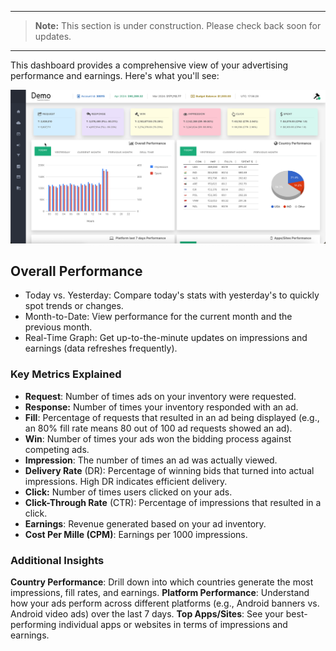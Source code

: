 ***
> **Note:** This section is under construction. Please check back soon for updates.
***

This dashboard provides a comprehensive view of your advertising performance and earnings. Here's what you'll see:

![dashboard](assets/dashboard.png)

## Overall Performance

- Today vs. Yesterday: Compare today's stats with yesterday's to quickly spot trends or changes. 
- Month-to-Date: View performance for the current month and the previous month. 
- Real-Time Graph: Get up-to-the-minute updates on impressions and earnings (data refreshes frequently).

### Key Metrics Explained

- **Request**: Number of times ads on your inventory were requested. 
- **Response:** Number of times your inventory responded with an ad. 
- **Fill**: Percentage of requests that resulted in an ad being displayed (e.g., an 80% fill rate means 80 out of 100 ad requests showed an ad). 
- **Win**: Number of times your ads won the bidding process against competing ads. 
- **Impression**: The number of times an ad was actually viewed. 
- **Delivery Rate** (DR): Percentage of winning bids that turned into actual impressions. High DR indicates efficient delivery. 
- **Click:** Number of times users clicked on your ads. 
- **Click-Through Rate** (CTR): Percentage of impressions that resulted in a click. 
- **Earnings**: Revenue generated based on your ad inventory. 
- **Cost Per Mille (CPM)**: Earnings per 1000 impressions.

### Additional Insights

**Country Performance**: Drill down into which countries generate the most impressions, fill rates, and earnings.
**Platform Performance**: Understand how your ads perform across different platforms (e.g., Android banners vs. Android video ads) over the last 7 days.
**Top Apps/Sites**: See your best-performing individual apps or websites in terms of impressions and earnings.